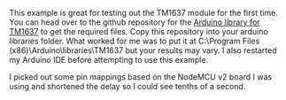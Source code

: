 This example is great for testing out the TM1637 module for the first time. 
You can head over to the github repository for the [Arduino library for TM1637](https://github.com/avishorp/TM1637) to get the required files.
Copy this repository into your arduino libraries folder. What worked for me was to put it at C:\Program Files (x86)\Arduino\libraries\TM1637
but your results may vary. I also restarted my Arduino IDE before attempting to use this example.

I picked out some pin mappings based on the NodeMCU v2 board I was using and shortened the delay so I could see tenths of a second.
